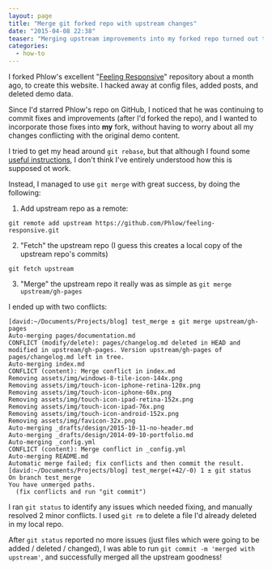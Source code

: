 ```yaml
---
layout: page
title: "Merge git forked repo with upstream changes"
date: "2015-04-08 22:38"
teaser: "Merging upstream improvements into my forked repo turned out to be easier than I expected"
categories:
  - how-to
---
```

I forked Phlow's excellent "[Feeling Responsive][1]" repository about a month ago, to create this website. I hacked away at config files, added posts, and deleted demo data.

[1]:https://github.com/Phlow/feeling-responsive

Since I'd starred Phlow's repo on GitHub, I noticed that he was continuing to commit fixes and improvements (after I'd forked the repo), and I wanted to incorporate those fixes into __my__ fork, without having to worry about all my changes conflicting with the original demo content.

I tried to get my head around ````git rebase````, but that although I found some [useful instructions](http://think-like-a-git.net/sections/rebase-from-the-ground-up/using-git-cherry-pick-to-simulate-git-rebase.html), I don't think I've entirely understood how this is supposed ot work.

Instead, I managed to use ````git merge```` with great success, by doing the following:

1. Add upstream repo as a remote:

````git remote add upstream https://github.com/Phlow/feeling-responsive.git````

2. "Fetch" the upstream repo (I guess this creates a local copy of the upstream repo's commits)

````git fetch upstream````

3. "Merge" the upstream repo
    it really was as simple as ````git merge upstream/gh-pages````

I ended up with two conflicts:


    [david:~/Documents/Projects/blog] test_merge ± git merge upstream/gh-pages
    Auto-merging pages/documentation.md
    CONFLICT (modify/delete): pages/changelog.md deleted in HEAD and modified in upstream/gh-pages. Version upstream/gh-pages of pages/changelog.md left in tree.
    Auto-merging index.md
    CONFLICT (content): Merge conflict in index.md
    Removing assets/img/windows-8-tile-icon-144x.png
    Removing assets/img/touch-icon-iphone-retina-120x.png
    Removing assets/img/touch-icon-iphone-60x.png
    Removing assets/img/touch-icon-ipad-retina-152x.png
    Removing assets/img/touch-icon-ipad-76x.png
    Removing assets/img/touch-icon-android-152x.png
    Removing assets/img/favicon-32x.png
    Auto-merging _drafts/design/2015-10-11-no-header.md
    Auto-merging _drafts/design/2014-09-10-portfolio.md
    Auto-merging _config.yml
    CONFLICT (content): Merge conflict in _config.yml
    Auto-merging README.md
    Automatic merge failed; fix conflicts and then commit the result.
    [david:~/Documents/Projects/blog] test_merge(+42/-0) 1 ± git status
    On branch test_merge
    You have unmerged paths.
      (fix conflicts and run "git commit")


I ran ````git status```` to identify any issues which needed fixing, and manually resolved 2 minor conflicts. I used ````git rm```` to delete a file I'd already deleted in my local repo.

After ````git status```` reported no more issues (just files which were going to be added / deleted / changed), I was able to run ````git commit -m 'merged with upstream'````, and successfully merged all the upstream goodness!
